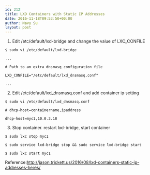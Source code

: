 ```yaml
---
id: 212
title: LXD Containers with Static IP Addresses
date: 2016-11-18T09:53:50+00:00
author: Navy Su
layout: post
---
```

1. Edit /etc/default/lxd-bridge and change the value of LXC_CONFILE
  

~~~shell
$ sudo vi /etc/default/lxd-bridge

...

# Path to an extra dnsmasq configuration file

LXD_CONFILE="/etc/default/lxd_dnsmasq.conf"

...
~~~

2. Edit /etc/default/lxd_dnsmasq.conf and add container ip setting
  

~~~shell
$ sudo vi /etc/default/lxd_dnsmasq.conf

# dhcp-host=containername,ipaddress

dhcp-host=myc1,10.0.3.10

~~~

3. Stop container. restart lxd-bridge, start container

~~~shell
$ sudo lxc stop myc1

$ sudo service lxd-bridge stop && sudo service lxd-bridge start

$ sudo lxc start myc1

~~~

Reference:<a href="http://jason.trickett.us/2016/08/lxd-containers-static-ip-addresses-heres/" target="_blank">http://jason.trickett.us/2016/08/lxd-containers-static-ip-addresses-heres/</a>